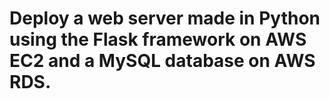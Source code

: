 # Deploy a web server made in Python using the Flask framework on AWS EC2 and a MySQL database on AWS RDS.

